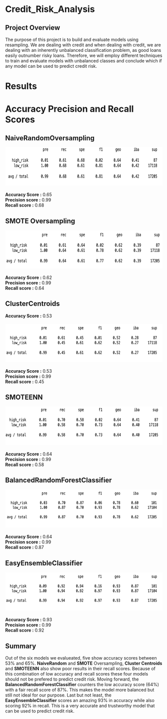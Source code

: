 # Credit_Risk_Analysis
## Project Overview

The purpose of this project is to build and evaluate models using resampling. We are dealing with credit and 
when dealing with credit, we are dealing with an inherently unbalanced classification problem, as good loans easily outnumber risky loans.
Therefore, we will employ different techniques to train and evaluate models with unbalanced classes and conclude which if any model can be used to predict credit risk. 

# Results
# Accuracy Precision and Recall Scores
## NaiveRandomOversampling

<img src="Resources/images/naive_random_os.png" width="722" height="123" /><br><br>
**Accuracy Score :** 0.65<br>
**Precision score :** 0.99<br>
**Recall score :** 0.68


## SMOTE Oversampling
<img src="Resources/images/smote_os.png" width="722" height="123" /><br><br>
**Accuracy Score :** 0.62<br>
**Precision score :** 0.99<br>
**Recall score :** 0.64



## ClusterCentroids
**Accuracy Score :** 0.53<br><br>
<img src="Resources/images/cluster_os.png" width="722" height="123" /><br><br>
**Accuracy Score :** 0.53<br>
**Precision score :** 0.99<br>
**Recall score :** 0.45


## SMOTEENN

<img src="Resources/images/smoteenn_os.png" width="722" height="123" /><br><br>
**Accuracy Score :** 0.64<br>
**Precision score :** 0.99<br>
**Recall score :** 0.58


## BalancedRandomForestClassifier

<img src="Resources/images/forest_os.png" width="722" height="123" /><br><br>
**Accuracy Score :** 0.64<br>
**Precision score :** 0.99<br>
**Recall score :** 0.87


## EasyEnsembleClassifier

<img src="Resources/images/ensemble_os.png" width="722" height="123" /><br><br>
**Accuracy Score :** 0.93<br>
**Precision score :** 0.99<br>
**Recall score :** 0.92


## Summary 

Out of the six models we evalueated, five show accuracy scores between 53% and 65%. **NaiveRandom** and **SMOTE** Oversampling, **Cluster Centroids** and **SMOTEENN** also show poor results in their recall scores. Because of this combination of low accuracy and recall scores these four models should not be prefered to predict credit risk. Moving forward, the **BalancedRandomForestClassifier** counters the low accuracy score (64%) with a fair recall score of 87%. This makes the model more balanced but still not ideal for our purpose. Last but not least, the **EasyEnsembleClassifier** scores an amazing 93% in accuracy while also scoring 92% in recall. This is a very accurate and trustworthy model that can be used to predict credit risk. 
